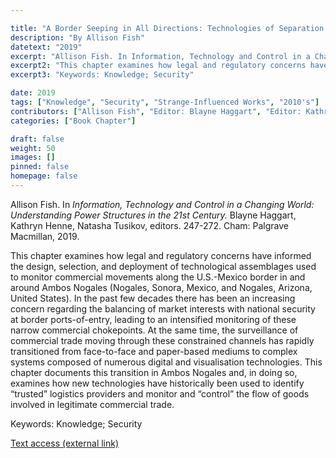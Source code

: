 ```yaml
---

title: "A Border Seeping in All Directions: Technologies of Separation Along the U.S.-Mexico Border in Ambos Nogales"
description: "By Allison Fish"
datetext: "2019"
excerpt: "Allison Fish. In Information, Technology and Control in a Changing World: Understanding Power Structures in the 21st Century. Blayne Haggart, Kathryn Henne, Natasha Tusikov, editors. 247-272. Cham: Palgrave Macmillan, 2019."
excerpt2: "This chapter examines how legal and regulatory concerns have informed the design, selection, and deployment of technological assemblages used to monitor commercial movements along the U.S.-Mexico border in and around Ambos Nogales (Nogales, Sonora, Mexico, and Nogales, Arizona, United States). In the past few decades there has been an increasing concern regarding the balancing of market interests with national security at border ports-of-entry, leading to an intensified monitoring of these narrow commercial chokepoints. At the same time, the surveillance of commercial trade moving through these constrained channels has rapidly transitioned from face-to-face and paper-based mediums to complex systems composed of numerous digital and visualisation technologies. This chapter documents this transition in Ambos Nogales and, in doing so, examines how new technologies have historically been used to identify “trusted” logistics providers and monitor and “control” the flow of goods involved in legitimate commercial trade."
excerpt3: "Keywords: Knowledge; Security"

date: 2019
tags: ["Knowledge", "Security", "Strange-Influenced Works", "2010's"]
contributors: ["Allison Fish", "Editor: Blayne Haggart", "Editor: Kathryn Henne", "Editor: Natasha Tusikov"]
categories: ["Book Chapter"]

draft: false
weight: 50
images: []
pinned: false
homepage: false
---
```


Allison Fish. In *Information, Technology and Control in a Changing World: Understanding Power Structures in the 21st Century.* Blayne Haggart, Kathryn Henne, Natasha Tusikov, editors. 247-272. Cham: Palgrave Macmillan, 2019.

This chapter examines how legal and regulatory concerns have informed the design, selection, and deployment of technological assemblages used to monitor commercial movements along the U.S.-Mexico border in and around Ambos Nogales (Nogales, Sonora, Mexico, and Nogales, Arizona, United States). In the past few decades there has been an increasing concern regarding the balancing of market interests with national security at border ports-of-entry, leading to an intensified monitoring of these narrow commercial chokepoints. At the same time, the surveillance of commercial trade moving through these constrained channels has rapidly transitioned from face-to-face and paper-based mediums to complex systems composed of numerous digital and visualisation technologies. This chapter documents this transition in Ambos Nogales and, in doing so, examines how new technologies have historically been used to identify “trusted” logistics providers and monitor and “control” the flow of goods involved in legitimate commercial trade.

Keywords: Knowledge; Security

[Text access (external link)](https://www.worldcat.org/title/1111084507)
